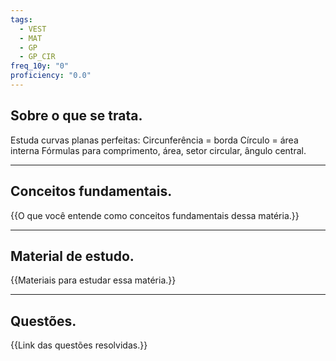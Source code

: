 ```yaml
---
tags:
  - VEST
  - MAT
  - GP
  - GP_CIR
freq_10y: "0"
proficiency: "0.0"
---
```

## Sobre o que se trata.

Estuda curvas planas perfeitas:
Circunferência = borda
Círculo = área interna
Fórmulas para comprimento, área, setor circular, ângulo central.

--- 
## Conceitos fundamentais.

{{O que você entende como conceitos fundamentais dessa matéria.}}

---
## Material de estudo.

{{Materiais para estudar essa matéria.}}

--- 
## Questões.

{{Link das questões resolvidas.}}